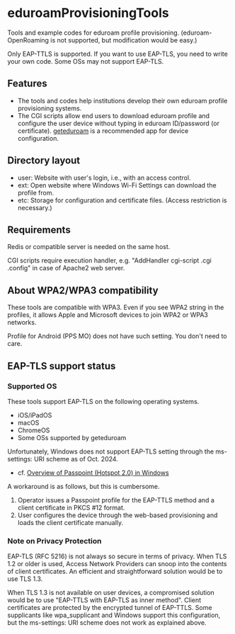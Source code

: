 # eduroamProvisioningTools
Tools and example codes for eduroam profile provisioning. (eduroam-OpenRoaming is not supported, but modification would be easy.)

Only EAP-TTLS is supported. If you want to use EAP-TLS, you need to write your own code. Some OSs may not support EAP-TLS.

## Features
- The tools and codes help institutions develop their own eduroam profile provisioning systems.
- The CGI scripts allow end users to download eduroam profile and configure the user device without typing in eduroam ID/password (or certificate). [geteduroam](https://www.geteduroam.app/) is a recommended app for device configuration.

## Directory layout
- user: Website with user's login, i.e., with an access control.
- ext: Open website where Windows Wi-Fi Settings can download the profile from.
- etc: Storage for configuration and certificate files. (Access restriction is necessary.)

## Requirements
Redis or compatible server is needed on the same host.

CGI scripts require execution handler,
 e.g. "AddHandler cgi-script .cgi .config" in case of Apache2 web server.

## About WPA2/WPA3 compatibility
These tools are compatible with WPA3. Even if you see WPA2 string in the profiles, it allows Apple and Microsoft devices to join WPA2 or WPA3 networks. 

Profile for Android (PPS MO) does not have such setting. You don't need to care.

## EAP-TLS support status
### Supported OS
These tools support EAP-TLS on the following operating systems.
- iOS/iPadOS
- macOS
- ChromeOS
- Some OSs supported by geteduroam

Unfortunately, Windows does not support EAP-TLS setting
 through the ms-settings: URI scheme as of Oct. 2024.
- cf. [Overview of Passpoint (Hotspot 2.0) in Windows](https://github.com/MicrosoftDocs/windows-driver-docs/blob/staging/windows-driver-docs-pr/mobilebroadband/passpoint.md)

A workaround is as follows, but this is cumbersome.
1. Operator issues a Passpoint profile for the EAP-TTLS method and
 a client certificate in PKCS #12 format.
1. User configures the device through the web-based provisioning
 and loads the client certificate manually.

### Note on Privacy Protection
EAP-TLS (RFC 5216) is not always so secure in terms of privacy.
When TLS 1.2 or older is used,
Access Network Providers can snoop into the contents of client certificates.
An efficient and straightforward solution would be
 to use TLS 1.3.

When TLS 1.3 is not available on user devices,
a compromised solution would be to use
"EAP-TTLS with EAP-TLS as inner method".
Client certificates are protected by the encrypted tunnel of EAP-TTLS.
Some supplicants like wpa_supplicant and Windows support this configuration,
 but the ms-settings: URI scheme does not work as explained above.

